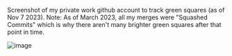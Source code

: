 Screenshot of my private work github account to track green squares (as of Nov 7 2023).
Note: As of March 2023, all my merges were "Squashed Commits" which is why there aren't many brighter green squares after that point in time. 

![image](https://github.com/avcoder/view-contributions-green-squares-2023/assets/7874705/3e6f135d-02dc-445b-869c-e27ed66df33e)








